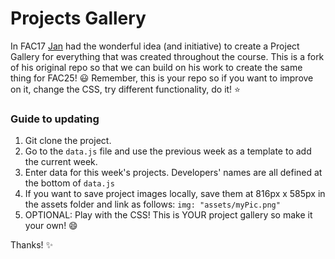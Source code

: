 # Projects Gallery

In FAC17 [Jan](https://www.github.com/crianonim) had the wonderful idea (and initiative) to create a Project Gallery for everything that was created throughout the course. This is a fork of his original repo so that we can build on his work to create the same thing for FAC25! :smiley: Remember, this is your repo so if you want to improve on it, change the CSS, try different functionality, do it! :star:

### Guide to updating

1. Git clone the project.
2. Go to the `data.js` file and use the previous week as a template to add the current week.
3. Enter data for this week's projects. Developers' names are all defined at the bottom of `data.js`
4. If you want to save project images locally, save them at 816px x 585px in the assets folder and link as follows: `img: "assets/myPic.png"`
5. OPTIONAL: Play with the CSS! This is YOUR project gallery so make it your own! :smile:

Thanks! :sparkles:
